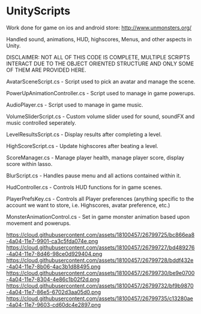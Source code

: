 # UnityScripts

Work done for game on ios and android store: http://www.unmonsters.org/

Handled sound, animations, HUD, highscores, Menus, and other aspects in Unity.

DISCLAIMER: NOT ALL OF THIS CODE IS COMPLETE, MULTIPLE SCRIPTS INTERACT DUE TO THE OBJECT ORIENTED STRUCTURE AND ONLY SOME OF 
THEM ARE PROVIDED HERE.

AvatarSceneScript.cs - Script used to pick an avatar and manage the scene.

PowerUpAnimationController.cs - Script used to manage in game powerups.

AudioPlayer.cs - Script used to manage in game music.

VolumeSliderScript.cs - Custom volume slider used for sound, soundFX and music controlled seperately.

LevelResultsScript.cs - Display results after completing a level.

HighScoreScript.cs - Update highscores after beating a level.

ScoreManager.cs - Manage player health, manage player score, display score within lasso.

BlurScript.cs - Handles pause menu and all actions contained within it.

HudController.cs - Controls HUD functions for in game scenes.

PlayerPrefsKey.cs - Controls all Player preferences (anything specific to the account we want to store, i.e. Highscores, avatar preference, etc.)

MonsterAnimationControl.cs - Set in game monster animation based upon movement and powerups.


https://cloud.githubusercontent.com/assets/18100457/26799725/bc866ea8-4a04-11e7-9901-ca3c5fda074e.png
https://cloud.githubusercontent.com/assets/18100457/26799727/bd489276-4a04-11e7-8d46-98ce0d929404.png
https://cloud.githubusercontent.com/assets/18100457/26799728/bddf432e-4a04-11e7-8b06-4ac3b1d88495.png
https://cloud.githubusercontent.com/assets/18100457/26799730/be9e0700-4a04-11e7-8304-4e86c1b02f2d.png
https://cloud.githubusercontent.com/assets/18100457/26799732/bf9b9870-4a04-11e7-86e5-6702d3aa05d0.png
https://cloud.githubusercontent.com/assets/18100457/26799735/c13280ae-4a04-11e7-9603-cd60dc4e2897.png
